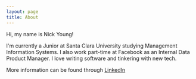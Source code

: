 ```yaml
---
layout: page
title: About
---
```

Hi, my name is Nick Young!

I'm currently a Junior at Santa Clara University studying Management Information Systems. I also work part-time at Facebook as an Internal Data Product Manager. I love writing software and tinkering with new tech.

More information can be found through [LinkedIn](https://linkedin.com/in/nickyoung3)
